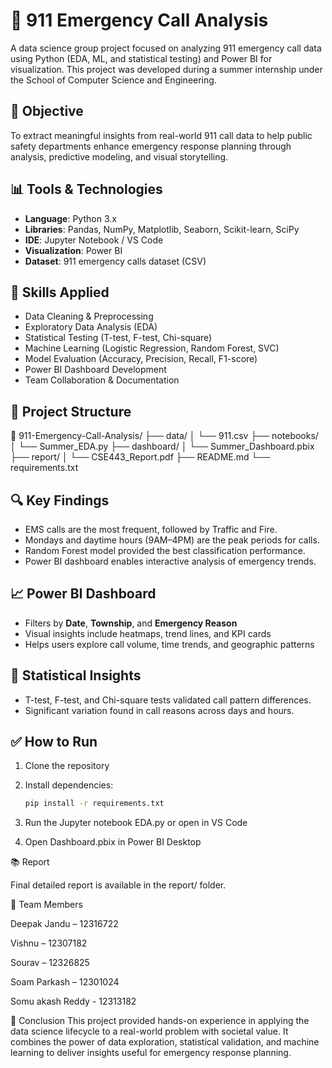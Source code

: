 # 🚨 911 Emergency Call Analysis

A data science group project focused on analyzing 911 emergency call data using Python (EDA, ML, and statistical testing) and Power BI for visualization. This project was developed during a summer internship under the School of Computer Science and Engineering.

## 📌 Objective
To extract meaningful insights from real-world 911 call data to help public safety departments enhance emergency response planning through analysis, predictive modeling, and visual storytelling.

## 📊 Tools & Technologies
- **Language**: Python 3.x
- **Libraries**: Pandas, NumPy, Matplotlib, Seaborn, Scikit-learn, SciPy
- **IDE**: Jupyter Notebook / VS Code
- **Visualization**: Power BI
- **Dataset**: 911 emergency calls dataset (CSV)

## 🧠 Skills Applied
- Data Cleaning & Preprocessing
- Exploratory Data Analysis (EDA)
- Statistical Testing (T-test, F-test, Chi-square)
- Machine Learning (Logistic Regression, Random Forest, SVC)
- Model Evaluation (Accuracy, Precision, Recall, F1-score)
- Power BI Dashboard Development
- Team Collaboration & Documentation

## 🧱 Project Structure
📁 911-Emergency-Call-Analysis/
├── data/
│ └── 911.csv
├── notebooks/
│ └── Summer_EDA.py
├── dashboard/
│ └── Summer_Dashboard.pbix
├── report/
│ └── CSE443_Report.pdf
├── README.md
└── requirements.txt


## 🔍 Key Findings
- EMS calls are the most frequent, followed by Traffic and Fire.
- Mondays and daytime hours (9AM–4PM) are the peak periods for calls.
- Random Forest model provided the best classification performance.
- Power BI dashboard enables interactive analysis of emergency trends.

## 📈 Power BI Dashboard
- Filters by **Date**, **Township**, and **Emergency Reason**
- Visual insights include heatmaps, trend lines, and KPI cards
- Helps users explore call volume, time trends, and geographic patterns

## 🧪 Statistical Insights
- T-test, F-test, and Chi-square tests validated call pattern differences.
- Significant variation found in call reasons across days and hours.

## ✅ How to Run
1. Clone the repository
2. Install dependencies:  
   ```bash
   pip install -r requirements.txt
3. Run the Jupyter notebook EDA.py or open in VS Code

4. Open Dashboard.pbix in Power BI Desktop


📚 Report

Final detailed report is available in the report/ folder.


👥 Team Members

Deepak Jandu – 12316722

Vishnu – 12307182

Sourav – 12326825

Soam Parkash – 12301024

Somu akash Reddy - 12313182

🏁 Conclusion
This project provided hands-on experience in applying the data science lifecycle to a real-world problem with societal value. It combines the power of data exploration, statistical validation, and machine learning to deliver insights useful for emergency response planning.
